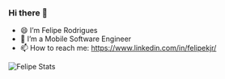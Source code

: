 ### Hi there 👋

- 😄 I’m Felipe Rodrigues
- 📱  I’m a Mobile Software Engineer
- 📫 How to reach me: https://www.linkedin.com/in/felipekjr/

![Felipe Stats](https://github-readme-stats.vercel.app/api?username=felipekjr&show_icons=true)
